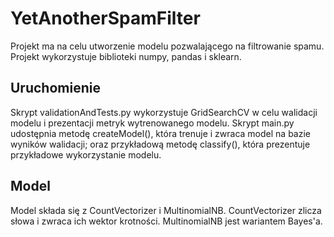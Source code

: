 # YetAnotherSpamFilter
Projekt ma na celu utworzenie modelu pozwalającego na filtrowanie spamu.
Projekt wykorzystuje biblioteki numpy, pandas i sklearn.

## Uruchomienie
Skrypt validationAndTests.py wykorzystuje GridSearchCV w celu walidacji modelu i prezentacji metryk wytrenowanego modelu.
Skrypt main.py udostępnia metodę createModel(), która trenuje i zwraca model na bazie wyników walidacji; oraz przykładową metodę classify(), która prezentuje przykładowe wykorzystanie modelu.

## Model
Model składa się z CountVectorizer i MultinomialNB. CountVectorizer zlicza słowa i zwraca ich wektor krotności. MultinomialNB jest wariantem Bayes'a.
